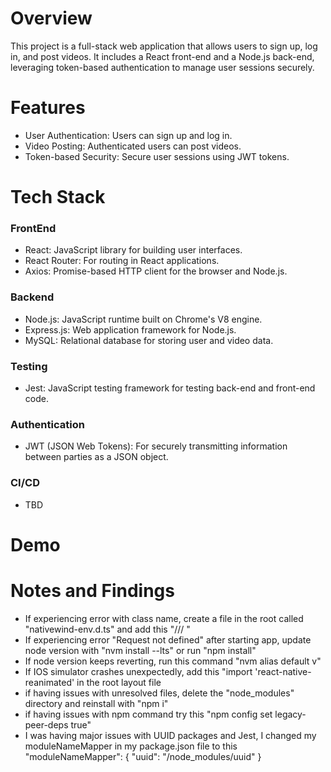 # Overview
This project is a full-stack web application that allows users to sign up, log in, and post videos. It includes a React front-end and a Node.js back-end, leveraging token-based authentication to manage user sessions securely.

# Features
- User Authentication: Users can sign up and log in.
- Video Posting: Authenticated users can post videos.
- Token-based Security: Secure user sessions using JWT tokens.

# Tech Stack
### FrontEnd
- React: JavaScript library for building user interfaces.
- React Router: For routing in React applications.
- Axios: Promise-based HTTP client for the browser and Node.js.

### Backend
- Node.js: JavaScript runtime built on Chrome's V8 engine.
- Express.js: Web application framework for Node.js.
- MySQL: Relational database for storing user and video data.

### Testing
- Jest: JavaScript testing framework for testing back-end and front-end code.

### Authentication
- JWT (JSON Web Tokens): For securely transmitting information between parties as a JSON object.

### CI/CD
- TBD

# Demo

# Notes and Findings
- If experiencing error with class name, create a file in the root called "nativewind-env.d.ts" and add this "/// <reference types="nativewind/types" />"
- If experiencing error "Request not defined" after starting app, update node version with "nvm install --lts" or run "npm install"
- If node version keeps reverting, run this command "nvm alias default v<version number>"
- If IOS simulator crashes unexpectedly, add this "import 'react-native-reanimated' in the root layout file
- if having issues with unresolved files, delete the "node_modules" directory and reinstall with "npm i"
- if having issues with npm command try this "npm config set legacy-peer-deps true"
- I was having major issues with UUID packages and Jest, I changed my moduleNameMapper in my package.json file to this "moduleNameMapper": {
      "uuid": "<rootDir>/node_modules/uuid"
}